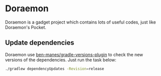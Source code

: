 # Doraemon

Doraemon is a gadget project which contains lots of useful codes, just like Doraemon's Pocket.

## Update dependencies

Doraemon use [ben-manes/gradle-versions-plugin](https://github.com/ben-manes/gradle-versions-plugin)
to check the new versions of the dependencies. Just run the task below:

```bash
./gradlew dependencyUpdates -Revision=release
```